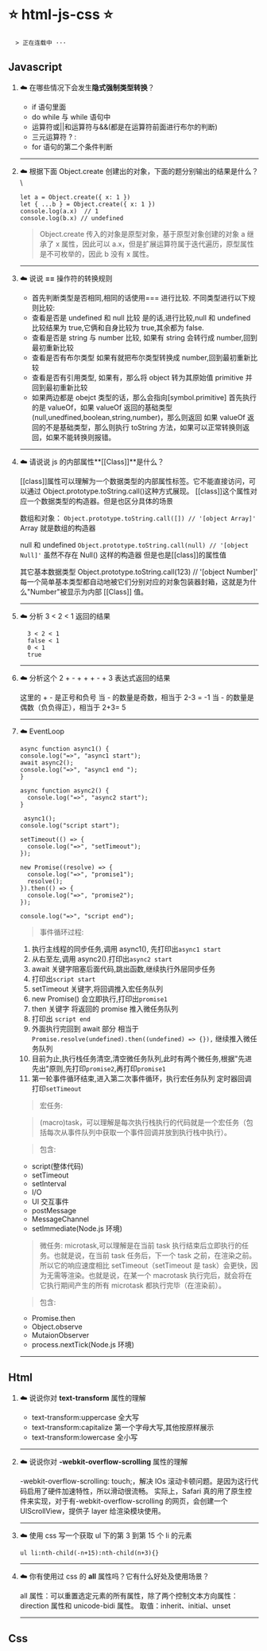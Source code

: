 # :star: html-js-css :star:

      > 正在连载中 ···

## Javascript

1.  :cloud: 在哪些情况下会发生**隐式强制类型转换**？

    - if 语句里面
    - do while 与 while 语句中
    - 运算符或||和运算符与&&(都是在运算符前面进行布尔的判断)
    - 三元运算符 ? :
    - for 语句的第二个条件判断

    ***

2.  :cloud: 根据下面 Object.create 创建出的对象，下面的题分别输出的结果是什么？\

    ```
    let a = Object.create({ x: 1 })
    let { ...b } = Object.create({ x: 1 })
    console.log(a.x)  // 1
    console.log(b.x) // undefined
    ```

    > Object.create 传入的对象是原型对象，基于原型对象创建的对象 a 继承了 x 属性，因此可以 a.x，但是扩展运算符属于迭代遍历，原型属性是不可枚举的，因此 b 没有 x 属性。

    ***

3.  :cloud: 说说 **==** 操作符的转换规则

    - 首先判断类型是否相同,相同的话使用=== 进行比较.
      不同类型进行以下规则比较:
    - 查看是否是 undefined 和 null 比较
      是的话,进行比较,null 和 undefined 比较结果为 true,它俩和自身比较为 true,其余都为 false.
    - 查看是否是 string 与 number 比较,
      如果有 string 会转行成 number,回到最初重新比较
    - 查看是否有布尔类型
      如果有就把布尔类型转换成 number,回到最初重新比较
    - 查看是否有引用类型,
      如果有，那么将 object 转为其原始值 primitive 并回到最初重新比较
    - 如果两边都是 obejct 类型的话，那么会指向[symbol.primitive]
      首先执行的是 valueOf，如果 valueOf 返回的基础类型(null,unedfined,boolean,string,number)，那么则返回
      如果 valueOf 返回的不是基础类型，那么则执行 toString 方法，如果可以正常转换则返回，如果不能转换则报错。

    ***

4.  :cloud: 请说说 js 的内部属性**[[Class]]**是什么？

    [[class]]属性可以理解为一个数据类型的内部属性标签。它不能直接访问，可以通过 Object.prototype.toString.call()这种方式展现。
    [[class]]这个属性对应一个数据类型的构造器。但是也区分具体的场景

    数组和对象：
    `Object.prototype.toString.call([]) // '[object Array]'`
    Array 就是数组的构造器

    null 和 undefined
    `Object.prototype.toString.call(null) // '[object Null]'`
    虽然不存在 Null() 这样的构造器 但是也是[[class]]的属性值

    其它基本数据类型
    Object.prototype.toString.call(123) // '[object Number]'
    每一个简单基本类型都自动地被它们分别对应的对象包装器封箱，这就是为什么"Number"被显示为内部 [[Class]] 值。

    ***

5.  :cloud: 分析 3 < 2 < 1 返回的结果

    ```
      3 < 2 < 1
      false < 1
      0 < 1
      true
    ```

    ***

6.  :cloud: 分析这个 2 + - + + + - + 3 表达式返回的结果

    这里的 + - 是正号和负号
    当 - 的数量是奇数，相当于 2-3 = -1
    当 - 的数量是偶数（负负得正），相当于 2+3= 5

    ***

7.  :cloud: EventLoop

    ```
    async function async1() {
    console.log("=>", "async1 start");
    await async2();
    console.log("=>", "async1 end ");
    }

    async function async2() {
      console.log("=>", "async2 start");
    }

     async1();
    console.log("script start");

    setTimeout(() => {
      console.log("=>", "setTimeout");
    });

    new Promise((resolve) => {
      console.log("=>", "promise1");
      resolve();
    }).then(() => {
      console.log("=>", "promise2");
    });

    console.log("=>", "script end");

    ```

    > 事件循环过程:

    1. 执行主线程的同步任务,调用 async1(), 先打印出`async1 start`
    2. 从右至左,调用 async2().打印出`async2 start`
    3. await 关键字阻塞后面代码,跳出函数,继续执行外层同步任务
    4. 打印出`script start`
    5. setTimeout 关键字,将回调推入宏任务队列
    6. new Promise() 会立即执行,打印出`promise1`
    7. then 关键字 将返回的 promise 推入微任务队列
    8. 打印出 `script end`
    9. 外面执行完回到 await 部分 相当于`Promise.resolve(undefined).then((undefined) => {}),` 继续推入微任务队列
    10. 目前为止,执行栈任务清空,清空微任务队列,此时有两个微任务,根据"先进先出"原则,先打印`promise2`,再打印`promise1`
    11. 第一轮事件循环结束,进入第二次事件循环，执行宏任务队列 定时器回调 打印`setTimeout`

    > 宏任务:

    > (macro)task，可以理解是每次执行栈执行的代码就是一个宏任务（包括每次从事件队列中获取一个事件回调并放到执行栈中执行）。

    > 包含:

    - script(整体代码)
    - setTimeout
    - setInterval
    - I/O
    - UI 交互事件
    - postMessage
    - MessageChannel
    - setImmediate(Node.js 环境)

    > 微任务:
    > microtask,可以理解是在当前 task 执行结束后立即执行的任务。也就是说，在当前 task 任务后，下一个 task 之前，在渲染之前。
    > 所以它的响应速度相比 setTimeout（setTimeout 是 task）会更快，因为无需等渲染。也就是说，在某一个 macrotask 执行完后，就会将在它执行期间产生的所有 microtask 都执行完毕（在渲染前）。

    > 包含:

    - Promise.then
    - Object.observe
    - MutaionObserver
    - process.nextTick(Node.js 环境)

    ***

## Html

1. :cloud: 说说你对 **text-transform** 属性的理解

   - text-transform:uppercase 全大写
   - text-transform:capitalize 第一个字母大写,其他按原样展示
   - text-transform:lowercase 全小写

   ***

2. :cloud: 说说你对 **-webkit-overflow-scrolling** 属性的理解

   -webkit-overflow-scrolling: touch;，解决 IOs 滚动卡顿问题。是因为这行代码启用了硬件加速特性，所以滑动很流畅。
   实际上，Safari 真的用了原生控件来实现，对于有-webkit-overflow-scrolling 的网页，会创建一个 UIScrollView，提供子 layer 给渲染模块使用。

   ***

3. :cloud: 使用 css 写一个获取 ul 下的第 3 到第 15 个 li 的元素

   `ul li:nth-child(-n+15):nth-child(n+3){}`

   ***

4. :cloud: 你有使用过 css 的 **all** 属性吗？它有什么好处及使用场景？

   all 属性：可以重置选定元素的所有属性，除了两个控制文本方向属性：direction 属性和 unicode-bidi 属性。
   取值：inherit、initial、unset

   ***

## Css
